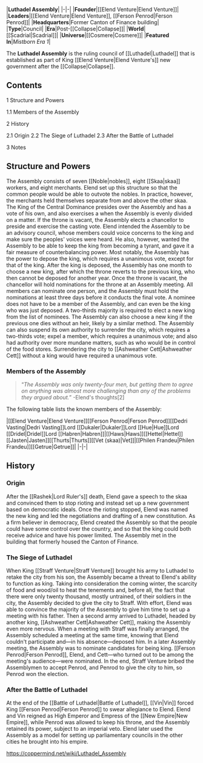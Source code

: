 |**Luthadel Assembly**|
|-|-|
|**Founder**|[[Elend Venture\|Elend Venture]]|
|**Leaders**|[[Elend Venture\|Elend Venture]], [[Ferson Penrod\|Ferson Penrod]]|
|**Headquarters**|Former Canton of Finance building|
|**Type**|Council|
|**Era**|Post-[[Collapse\|Collapse]]|
|**World**|[[Scadrial\|Scadrial]]|
|**Universe**|[[Cosmere\|Cosmere]]|
|**Featured In**|*Mistborn Era 1*|

The **Luthadel Assembly** is the ruling council of [[Luthadel\|Luthadel]] that is established as part of King [[Elend Venture\|Elend Venture's]] new government after the [[Collapse\|Collapse]].

## Contents

1 Structure and Powers

1.1 Members of the Assembly


2 History

2.1 Origin
2.2 The Siege of Luthadel
2.3 After the Battle of Luthadel


3 Notes


## Structure and Powers
The Assembly consists of seven [[Noble\|nobles]], eight [[Skaa\|skaa]] workers, and eight merchants. Elend set up this structure so that the common people would be able to outvote the nobles. In practice, however, the merchants held themselves separate from and above the other skaa. The King of the Central Dominance presides over the Assembly and has a vote of his own, and also exercises a  when the Assembly is evenly divided on a matter. If the throne is vacant, the Assembly elects a chancellor to preside and exercise the casting vote.
Elend intended the Assembly to be an advisory council, whose members could voice concerns to the king and make sure the peoples' voices were heard. He also, however, wanted the Assembly to be able to keep the king from becoming a tyrant, and gave it a fair measure of counterbalancing power.
Most notably, the Assembly has the power to depose the king, which requires a unanimous vote, except for that of the king. After the king is deposed, the Assembly has one month to choose a new king, after which the throne reverts to the previous king, who then cannot be deposed for another year. Once the throne is vacant, the chancellor will hold nominations for the throne at an Assembly meeting. All members can nominate one person, and the Assembly must hold the nominations at least three days before it conducts the final vote. A nominee does not have to be a member of the Assembly, and can even be the king who was just deposed. A two-thirds majority is required to elect a new king from the list of nominees. The Assembly can also choose a new king if the previous one dies without an heir, likely by a similar method.
The Assembly can also suspend its own authority to surrender the city, which requires a two-thirds vote; expel a member, which requires a unanimous vote; and also had authority over more mundane matters, such as who would be in control of the food stores. Surrendering the city to [[Ashweather Cett\|Ashweather Cett]] without a king would have required a unanimous vote.

### Members of the Assembly
>“*The Assembly was only twenty-four men, but getting them to agree on anything was almost more challenging than any of the problems they argued about.*”
\-Elend's thoughts[2]


The following table lists the known members of the Assembly:

|[[Elend Venture\|Elend Venture]][[Ferson Penrod\|Ferson Penrod]][[Dedri Vasting\|Dedri Vasting]]Lord [[Dukaler\|Dukaler]]Lord [[Hue\|Hue]]Lord [[Dridel\|Dridel]]Lord [[Habren\|Habren]]|[[Haws\|Haws]][[Hettel\|Hettel]][[Jasten\|Jasten]][[Thurts\|Thurts]][[Vet (skaa)\|Vet]]|[[Philen Frandeu\|Philen Frandeu]][[Getrue\|Getrue]]|
|-|-|

## History
### Origin
After the [[Rashek\|Lord Ruler's]] death, Elend gave a speech to the skaa and convinced them to stop rioting and instead set up a new government based on democratic ideals. Once the rioting stopped, Elend was named the new king and led the negotiations and drafting of a new constitution. As a firm believer in democracy, Elend created the Assembly so that the people could have some control over the country, and so that the king could both receive advice and have his power limited. The Assembly met in the building that formerly housed the Canton of Finance.

### The Siege of Luthadel
When King [[Straff Venture\|Straff Venture]] brought his army to Luthadel to retake the city from his son, the Assembly became a threat to Elend's ability to function as king. Taking into consideration the coming winter, the scarcity of food and wood/oil to heat the tenements and, before all, the fact that there were only twenty thousand, mostly untrained, of their soldiers in the city, the Assembly decided to give the city to Straff. With effort, Elend was able to convince the majority of the Assembly to give him time to set up a meeting with his father. Then a second army arrived to Luthadel, headed by another king, [[Ashweather Cett\|Ashweather Cett]], making the Assembly even more nervous.
When a meeting with Straff was finally arranged, the Assembly scheduled a meeting at the same time, knowing that Elend couldn't participate and—in his absence—deposed him. In a later Assembly meeting, the Assembly was to nominate candidates for being king. [[Ferson Penrod\|Ferson Penrod]], Elend, and Cett—who turned out to be among the meeting's audience—were nominated. In the end, Straff Venture bribed the Assemblymen to accept Penrod, and Penrod to give the city to him, so Penrod won the election.

### After the Battle of Luthadel
At the end of the [[Battle of Luthadel\|Battle of Luthadel]], [[Vin\|Vin]] forced King [[Ferson Penrod\|Ferson Penrod]] to swear allegiance to Elend. Elend and Vin reigned as High Emperor and Empress of the [[New Empire\|New Empire]], while Penrod was allowed to keep his throne, and the Assembly retained its power, subject to an imperial veto. Elend later used the Assembly as a model for setting up parliamentary councils in the other cities he brought into his empire.



https://coppermind.net/wiki/Luthadel_Assembly